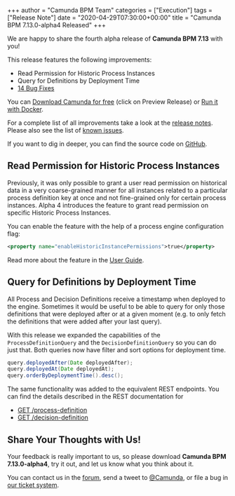 +++
author = "Camunda BPM Team"
categories = ["Execution"]
tags = ["Release Note"]
date = "2020-04-29T07:30:00+00:00"
title = "Camunda BPM 7.13.0-alpha4 Released"
+++

We are happy to share the fourth alpha release of **Camunda BPM 7.13** with you!

This release features the following improvements:

- Read Permission for Historic Process Instances
- Query for Definitions by Deployment Time
- [14 Bug Fixes](https://jira.camunda.com/issues/?jql=issuetype%20%3D%20%22Bug%20Report%22%20AND%20fixVersion%20%3D%207.13.0-alpha4)

You can [Download Camunda for free](https://camunda.com/download/) (click on Preview Release) or [Run it with Docker](https://hub.docker.com/r/camunda/camunda-bpm-platform/).

For a complete list of all improvements take a look at the [release notes](https://jira.camunda.com/secure/ReleaseNote.jspa?projectId=10230&version=16011).
Please also see the list of [known issues](https://jira.camunda.com/issues/?jql=issuetype%20%3D%20%22Bug%20Report%22%20AND%20fixVersion%20%3D%207.13.0%20AND%20status%20!%3D%20Closed%20).

If you want to dig in deeper, you can find the source code on [GitHub](https://github.com/camunda/camunda-bpm-platform/releases/tag/7.13.0-alpha4).

<!--more-->

## Read Permission for Historic Process Instances

Previously, it was only possible to grant a user read permission on historical data in a very 
coarse-grained manner for all instances related to a particular process definition key at once 
and not fine-grained only for certain process instances. Alpha 4 introduces the feature to grant 
read permission on specific Historic Process Instances.

You can enable the feature with the help of a process engine configuration flag:
```xml
<property name="enableHistoricInstancePermissions">true</property>
```

Read more about the feature in the [User Guide].


[user guide]: https://docs.camunda.org/manual/latest/user-guide/process-engine/authorization-service/#historic-instance-permissions

## Query for Definitions by Deployment Time

All Process and Decision Definitions receive a timestamp when deployed to the engine. Sometimes it
would be useful to be able to query for only those definitions that were deployed after or at a
given moment (e.g. to only fetch the definitions that were added after your last query).

With this release we expanded the capabilities of the `ProcessDefinitionQuery` and the
`DecisionDefinitionQuery` so you can do just that. Both queries now have filter and sort options
for deployment time.

```java
query.deployedAfter(Date deployedAfter);
query.deployedAt(Date deployedAt);
query.orderByDeploymentTime().desc();
```

The same functionality was added to the equivalent REST endpoints. You can find the details
described in the REST documentation for 

* [GET /process-definition](https://docs.camunda.org/manual/latest/reference/rest/process-definition/get-query/)
* [GET /decision-definition](https://docs.camunda.org/manual/latest/reference/rest/decision-definition/get-query/)

## Share Your Thoughts with Us!

Your feedback is really important to us, so please download **Camunda BPM 7.13.0-alpha4**, try it out, and let us know
what you think about it.

You can contact us in the [forum](https://forum.camunda.org/), send a tweet to [@Camunda](https://twitter.com/Camunda),
or file a bug in [our ticket system](https://jira.camunda.com/secure/CreateIssue!default.jspa).
